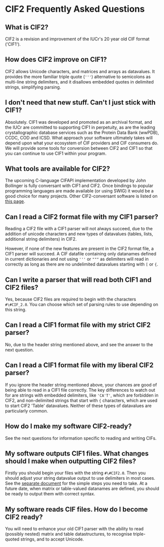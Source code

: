 # CIF2 Frequently Asked Questions

## What is CIF2? 

CIF2 is a revision and improvement of the IUCr's 20 year old CIF format ('CIF1'). 

## How does CIF2 improve on CIF1?

CIF2 allows Unicode characters, and matrices and arrays as
datavalues. It provides the more familiar triple quote (`'''`)
alternative to semicolons as multi-line string delimiters, and it
disallows embedded quotes in delimited strings,
simplifying parsing.

## I don't need that new stuff. Can't I just stick with CIF1?

Absolutely. CIF1 was developed and promoted as an archival format, and the 
IUCr are committed to supporting CIF1 in perpetuity, as are the leading
crystallographic database services such as the Protein Data Bank (wwPDB), 
CCDC, COD and ICSD.
What approach your software ultimately takes will depend upon
what your ecosystem of CIF providers and CIF consumers do. 
We will provide some tools for conversion between CIF2 and CIF1 so that you can
continue to use CIF1 within your program.

## What tools are available for CIF2?

The upcoming C-language CIFAPI implementation developed by John Bollinger is fully conversant with
CIF1 and CIF2. Once bindings to popular programming languages are made available (or using
SWIG) it would be a good choice for many projects.  Other CIF2-conversant software
is listed on [this page](cif2_software.html).

## Can I read a CIF2 format file with my CIF1 parser?

Reading a CIF2 file with a CIF1 parser will not always succeed, due to
the addition of unicode characters and new types of datavalues (tables, lists,
additional string delimiters) in
CIF2.  

However, if none of the new features are
present in the CIF2 format file, a CIF1 parser will succeed.  A
CIF datafile containing only datanames defined in current dictionaries and not using
`'''` or `"""` as delimiters will read in correctly as long
as there are no undelimited datavalues starting with `[` or `{`.

## Can I write a parser that will read both CIF1 and CIF2 files?

Yes, because CIF2 files are required to begin with the characters `#\#CIF_2.0`. You can
choose which set of parsing rules to use depending on this string.

## Can I read a CIF1 format file with my strict CIF2 parser?

No, due to the header string mentioned above, and see the answer to the next question.

## Can I read a CIF1 format file with my liberal CIF2 parser?

If you ignore the header string mentioned above, your chances are good of being
able to read in a CIF1 file correctly.  The key differences to watch out for are
strings with embedded delimiters, like `'CA'T'`, which are forbidden in CIF2, 
and non-delimited strings that start with `{` characters, which are used
to start CIF2 'Table' datavalues. Neither of these types of datavalues are particularly common.

## How do I make my software CIF2-ready?

See the next questions for information specific to reading and writing CIFs.

## My software outputs CIF1 files.  What changes should I make when outputting CIF2 files?

Firstly you should begin your files with the string `#\#CIF2.0`. Then
you should adjust your string datavalue output to use delimiters in
most cases. See the [separate document](simple_steps.html) for the simple steps you need to
take.  At a future date, when matrix or table-valued datanames are
defined, you should be ready to output them with correct syntax.

## My software reads CIF files. How do I become CIF2 ready?

You will need to enhance your old CIF1 parser with the ability to read
(possibly nested) matrix and table datastructures, to recognise
triple-quoted strings, and to accept Unicode.  
